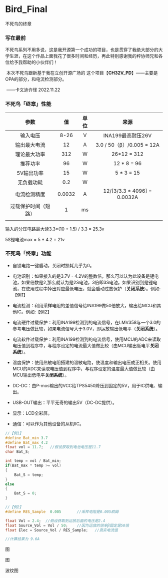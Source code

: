 # Bird_Final
不死鸟的终章



### 写在最前

​	不死鸟系列不用多说，这是我开源第一个成功的项目，也是贯穿了我绝大部分的大学生涯，在这个作品上面我花了很多时间和经历，再此特别感谢我的梓协师兄和各位给予我帮助的小伙伴们！

​	本次不死鸟跟新基于我在立创开源广场的 这个项目【**CH32V_PD**】——主要是OPA的部分，和电流检测部分。

​																		——卡文迪许怪	2022.11.22

### 不死鸟「终章」性能

|         参数         |   值   | 单位 |            来源             |
| :------------------: | :----: | :--: | :-------------------------: |
|       输入电压       |  8-26  |  V   |      INA199最高耐压26V      |
|     输出最大电流     |   12   |  A   |  3.0 / 50（β）/0.005 = 12A  |
|     理论最大功率     |  312   |  W   |         26*12 = 312         |
|       推荐功率       |   96   |  W   |         12 * 8 = 96         |
|      5V输出功率      |   15   |  W   |         5 * 3 = 15          |
|      无负载功耗      |  0.2   |  W   |                             |
|     电流检测精度     | 0.0032 |  A   | 12/[3/3.3 * 4096] = 0.0032A |
| 过载保护时间（短路） |   1    |  ms  |                             |
|                      |        |      |                             |

输入的分压电路最大读3.3*(10 + 1.5) / 3.3 = 25.3v

5S锂电池max = 5 * 4.2 = 21v



### 不死鸟「终章」功能

- 自锁电路一键启动，关闭时损耗几乎为0。

- 电池识别：如果接入的是3.7V - 4.2V的整数倍，那么可以认为此设备是锂电池，如果倍数是2,那么就认为是2S电池，3倍即3S电池。如果识别到是锂电池，在使用过程中掉出对应最低电压，就会启动过放保护（**关闭系统**）。例如:【例1】
- 电流检测：利用采样电阻的差值信号给INA199做50倍放大，输出给MCU和其他IC。例如:【例2】
- 电流硬件过载保护：利用INA199检测到的电流信号，在LMV358与一个3.0的参考电压做比较，如果电流信号大于3.0V，即运放输出低电平（**关闭系统**）。
- 电流软件过载保护：利用INA199检测到的电流信号，使用MCU的ADC来读取电压值到程序中，与程序设定的电流最大值做比较（由MCU输出低电平**关闭系统**）。
- 温度保护：使用热敏电阻搭建的温敏电路，使温度和输出电压成正相关。使用MCU的ADC来读取电压值到程序中，与程序设定的温度最大值做比较（由MCU输出低电平**关闭系统**）。
- DC-DC：由P-mos输出的VCC给TPS5450降压到固定的5V，用于IC供电、输出。
- USB-OUT输出：平平无奇的输出5V（DC-DC提供）。
- 显示：LCD全彩屏。
- 通信：可以作为其他设备的从机IIC。



~~~c
//【例1】
#define Bat_min 3.7
#define Bat_max 4.2
float vol = 11.7;	//假设获取到电池电压是11.7
char Bat_S;

int temp = vol / Bat_min;
if(Bat_max * temp >= vol)
{
    Bat_S = temp;
}
else
{
    Bat_S = 0;
}

~~~



~~~~c
//【例2】
#define RES_Sample  0.005		//采样电阻是0.005欧姆

float Vol = 2.4;  //假设获取到运放后面的电压是2.4
float Source_Vol = Vol / 50;    //因为运放的倍率β固定是50倍
float Elec = Source_Vol / RES_Sample;   //真实电流值

//计算结果为 9.6A
~~~~



图

图

波纹图





